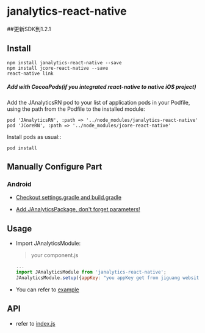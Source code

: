 # janalytics-react-native

##更新SDK到1.2.1

## Install

```
npm install janalytics-react-native --save
npm install jcore-react-native --save
react-native link
```

##### Add with CocoaPods(if you integrated react-native to native iOS project)

Add the JAnalyticsRN pod to your list of application pods in your Podfile, using the path from the Podfile to the installed module:

```
pod 'JAnalyticsRN', :path => '../node_modules/janalytics-react-native'
pod 'JCoreRN', :path => '../node_modules/jcore-react-native'
```

Install pods as usual::

```
pod install
```

##  

## Manually Configure Part

### Android

- [Checkout settings.gradle and build.gradle](./docs/AndroidConfig.md) 

- [Add JAnalyticsPackage, don't forget parameters!](./docs/JAnalyticsPackage.md)

## Usage
- Import JAnalyticsModule:

  > your component.js

  ```javascript
  ...
  import JAnalyticsModule from 'janalytics-react-native';
  JAnalyticsModule.setup({appKey: "you appKey get from jiguang website"})  // iOS 端需要先调用该方法
  ```

- You can refer to [example](./example)

## API

- refer to [index.js](./index.js)


